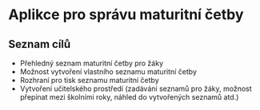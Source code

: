 # Aplikce pro správu maturitní četby
## Seznam cílů
* Přehledný seznam maturitní četby pro žáky
* Možnost vytvoření vlastního seznamu maturitní četby
* Rozhraní pro tisk seznamu maturitní četby
* Vytvoření učitelského prostředí (zadávání seznamů pro žáky, možnost přepínat mezi školními roky, náhled do vytvořených seznamů atd.)
